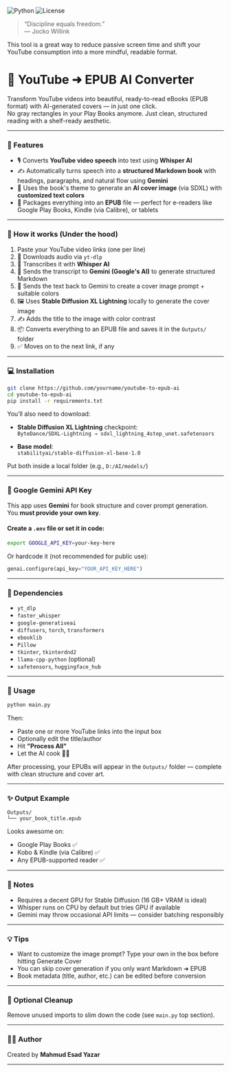 ![Python](https://img.shields.io/badge/Python-3.9+-blue)
![License](https://img.shields.io/badge/License-MIT-green)

> “Discipline equals freedom.”  
> — Jocko Willink

This tool is a great way to reduce passive screen time and shift your YouTube consumption into a more mindful, readable format.

# 📖 YouTube ➜ EPUB AI Converter

Transform YouTube videos into beautiful, ready-to-read eBooks (EPUB format) with AI-generated covers — in just one click.  
No gray rectangles in your Play Books anymore. Just clean, structured reading with a shelf-ready aesthetic.

---

### 🚀 Features

- 🎙️ Converts **YouTube video speech** into text using **Whisper AI**
- ✍️ Automatically turns speech into a **structured Markdown book** with headings, paragraphs, and natural flow using **Gemini**
- 🎨 Uses the book's theme to generate an **AI cover image** (via SDXL) with **customized text colors**
- 📘 Packages everything into an **EPUB** file — perfect for e-readers like Google Play Books, Kindle (via Calibre), or tablets

---

### 🧠 How it works (Under the hood)

1. Paste your YouTube video links (one per line)
2. 🧲 Downloads audio via `yt-dlp`
3. 🧠 Transcribes it with **Whisper AI**
4. 🧠 Sends the transcript to **Gemini (Google's AI)** to generate structured Markdown
5. 🎨 Sends the text back to Gemini to create a cover image prompt + suitable colors
6. 🖼️ Uses **Stable Diffusion XL Lightning** locally to generate the cover image
7. ✍️ Adds the title to the image with color contrast
8. 📦 Converts everything to an EPUB file and saves it in the `Outputs/` folder
9. ✅ Moves on to the next link, if any

---

### 💻 Installation

```bash
git clone https://github.com/yourname/youtube-to-epub-ai
cd youtube-to-epub-ai
pip install -r requirements.txt
```

You’ll also need to download:

- **Stable Diffusion XL Lightning** checkpoint:  
  `ByteDance/SDXL-Lightning → sdxl_lightning_4step_unet.safetensors`

- **Base model**:  
  `stabilityai/stable-diffusion-xl-base-1.0`

Put both inside a local folder (e.g., `D:/AI/models/`)

---

### 🔑 Google Gemini API Key

This app uses **Gemini** for book structure and cover prompt generation.  
You **must provide your own key**.

#### Create a `.env` file or set it in code:

```bash
export GOOGLE_API_KEY=your-key-here
```

Or hardcode it (not recommended for public use):

```python
genai.configure(api_key="YOUR_API_KEY_HERE")
```

---

### 🧪 Dependencies

- `yt_dlp`
- `faster_whisper`
- `google-generativeai`
- `diffusers`, `torch`, `transformers`
- `ebooklib`
- `Pillow`
- `tkinter`, `tkinterdnd2`
- `llama-cpp-python` (optional)
- `safetensors`, `huggingface_hub`

---

### 🧰 Usage

```bash
python main.py
```

Then:
- Paste one or more YouTube links into the input box
- Optionally edit the title/author
- Hit **"Process All"**
- Let the AI cook 🧠🔥

After processing, your EPUBs will appear in the `Outputs/` folder — complete with clean structure and cover art.

---

### ✨ Output Example

```plaintext
Outputs/
└── your_book_title.epub
```

Looks awesome on:
- Google Play Books ✅
- Kobo & Kindle (via Calibre) ✅
- Any EPUB-supported reader ✅

---

### 📌 Notes

- Requires a decent GPU for Stable Diffusion (16 GB+ VRAM is ideal)
- Whisper runs on CPU by default but tries GPU if available
- Gemini may throw occasional API limits — consider batching responsibly

---

### 💡 Tips

- Want to customize the image prompt? Type your own in the box before hitting Generate Cover
- You can skip cover generation if you only want Markdown ➜ EPUB
- Book metadata (title, author, etc.) can be edited before conversion

---

### 🧼 Optional Cleanup

Remove unused imports to slim down the code (see `main.py` top section).

---

### 🧑‍💻 Author

Created by **Mahmud Esad Yazar**  

---